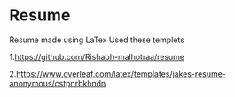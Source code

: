 # Resume
Resume made using LaTex
Used these templets


1.https://github.com/Rishabh-malhotraa/resume


2.https://www.overleaf.com/latex/templates/jakes-resume-anonymous/cstpnrbkhndn
